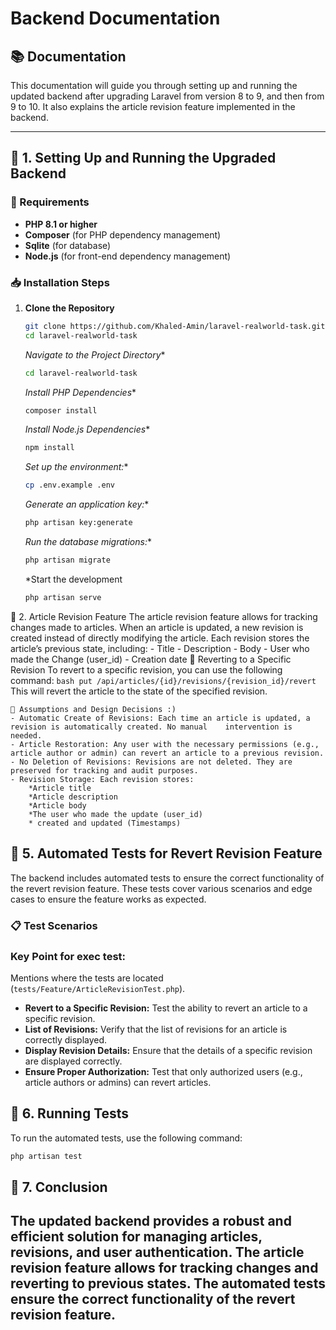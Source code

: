 # Backend Documentation 

## 📚 Documentation

This documentation will guide you through setting up and running the updated backend after upgrading Laravel from version 8 to 9, and then from 9 to 10. It also explains the article revision feature implemented in the backend.

---

## 📌 1. Setting Up and Running the Upgraded Backend


### 🚀 Requirements

- **PHP 8.1 or higher**
- **Composer** (for PHP dependency management)
- **Sqlite** (for database)
- **Node.js** (for front-end dependency management)

### 📥 Installation Steps
1. **Clone the Repository**
    ```bash
    git clone https://github.com/Khaled-Amin/laravel-realworld-task.git
    cd laravel-realworld-task
    ```
    *Navigate to the Project Directory**
    ```bash
    cd laravel-realworld-task
    ```
    *Install PHP Dependencies**
    ```bash
    composer install
    ```
    *Install Node.js Dependencies**
    ```bash
    npm install
    ```
    *Set up the environment:**
    ```bash
    cp .env.example .env
    ```
    *Generate an application key:**
    ```bash
    php artisan key:generate
    ```
    *Run the database migrations:**
    ```bash
    php artisan migrate
    ```
    *Start the development
    ```bash
    php artisan serve
    ```
📌 2. Article Revision Feature
    The article revision feature allows for tracking changes made to articles. When an article is updated, a new revision is created instead of directly modifying the article. Each revision stores the article’s previous state, including:
    - Title
    - Description
    - Body
    - User who made the Change (user_id)
    - Creation date
    🔄 Reverting to a Specific Revision
    To revert to a specific revision, you can use the following command:
    ```bash
    put /api/articles/{id}/revisions/{revision_id}/revert
    ```
    This will revert the article to the state of the specified revision.
    
    🎯 Assumptions and Design Decisions :)
    - Automatic Create of Revisions: Each time an article is updated, a revision is automatically created. No manual    intervention is needed.
    - Article Restoration: Any user with the necessary permissions (e.g., article author or admin) can revert an article to a previous revision.
    - No Deletion of Revisions: Revisions are not deleted. They are preserved for tracking and audit purposes.
    - Revision Storage: Each revision stores:
        *Article title
        *Article description
        *Article body
        *The user who made the update (user_id)
        * created and updated (Timestamps)

## 📌 5. Automated Tests for Revert Revision Feature
The backend includes automated tests to ensure the correct functionality of the revert revision feature. These tests cover various scenarios and edge cases to ensure the feature works as expected.
### 📋 Test Scenarios
### Key Point for exec test:
Mentions where the tests are located (`tests/Feature/ArticleRevisionTest.php`).

- **Revert to a Specific Revision:** Test the ability to revert an article to a specific revision.
- **List of Revisions:** Verify that the list of revisions for an article is correctly displayed.
- **Display Revision Details:** Ensure that the details of a specific revision are displayed correctly.
- **Ensure Proper Authorization:** Test that only authorized users (e.g., article authors or admins) can revert articles.

## 📌 6. Running Tests
To run the automated tests, use the following command:
```bash
php artisan test
```

## 📌 7. Conclusion
The updated backend provides a robust and efficient solution for managing articles, revisions, and user authentication. The article revision feature allows for tracking changes and reverting to previous states. The automated tests ensure the correct functionality of the revert revision feature.
---




